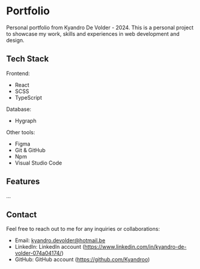 # Portfolio

Personal portfolio from Kyandro De Volder - 2024. This is a personal project to showcase my work, skills and experiences in web development and design.

## Tech Stack

Frontend:

- React
- SCSS
- TypeScript

Database:

- Hygraph

Other tools:

- Figma
- Git & GitHub
- Npm
- Visual Studio Code

## Features

...

## Contact

Feel free to reach out to me for any inquiries or collaborations:

- Email: <kyandro.devolder@hotmail.be>
- LinkedIn: LinkedIn account (https://www.linkedin.com/in/kyandro-de-volder-074a04174/)
- GitHub: GitHub account (https://github.com/Kyandroo)
